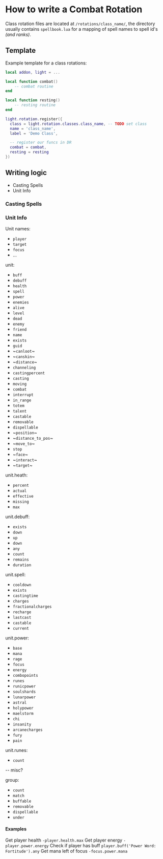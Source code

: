 
# How to write a Combat Rotation


Class rotation files are located at `/rotations/class_name/`, the directory usually contains `spellbook.lua` for a mapping of spell names to spell id's _(and ranks)_.

## Template

Example template for a class rotations:
```lua
local addon, light = ...

local function combat()
    -- combat routine
end

local function resting()
    -- resting routine
end

light.rotation.register({
  class = light.rotation.classes.class_name, -- TODO set class
  name = 'class_name',
  label = 'Demo Class',

  -- register our funcs in DR
  combat = combat,
  resting = resting
})
```

## Writing logic

- Casting Spells
- Unit Info


### Casting Spells



### Unit Info

Unit names:
- `player`
- `target`
- `focus`
- ...

unit:
- `buff`
- `debuff`
- `health`
- `spell`
- `power`
- `enemies`
- `alive`
- `level`
- `dead`
- `enemy`
- `friend`
- `name`
- `exists`
- `guid`
- ~`canloot`~
- ~`canskin`~
- ~`distance`~
- `channeling`
- `castingpercent`
- `casting`
- `moving`
- `combat`
- `interrupt`
- `in_range`
- `totem`
- `talent`
- `castable`
- `removable`
- `dispellable`
- ~`position`~
- ~`distance_to_pos`~
- ~`move_to`~
- `stop`
- ~`face`~
- ~`interact`~
- ~`target`~


unit.heath:
- `percent`
- `actual`
- `effective`
- `missing`
- `max`

unit.debuff:
- `exists`
- `down`
- `up`
- `down`
- `any`
- `count`
- `remains`
- `duration`

unit.spell:
- `cooldown`
- `exists`
- `castingtime`
- `charges`
- `fractionalcharges`
- `recharge`
- `lastcast`
- `castable`
- `current`

unit.power:
- `base`
- `mana`
- `rage`
- `focus`
- `energy`
- `combopoints`
- `runes`
- `runicpower`
- `soulshards`
- `lunarpower`
- `astral`
- `holypower`
- `maelstorm`
- `chi`
- `insanity`
- `arcanecharges`
- `fury`
- `pain`

unit.runes:
- `count`


-- misc?

group:
- `count`
- `match`
- `buffable`
- `removable`
- `dispellable`
- `under`

#### Examples
Get player health `-player.health.max`
Get player energy `-player.power.energy`
Check if player has buff `player.buff('Power Word: Fortitude').any`
Get mana left of focus `-focus.power.mana`
